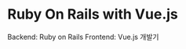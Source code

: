# Ruby On Rails with Vue.js
Backend: Ruby on Rails
Frontend: Vue.js
개발기


<!--stackedit_data:
eyJoaXN0b3J5IjpbMjEwMzA0NDA4N119
-->